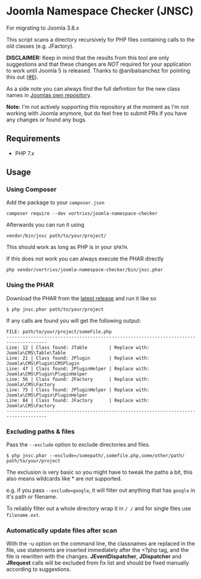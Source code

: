 # Joomla Namespace Checker (JNSC)
For migrating to Joomla 3.8.x

This script scans a directory recursively for PHP files containing calls to the old classes (e.g. JFactory).

**DISCLAIMER:** Keep in mind that the results from this tool are only suggestions and that these changes are *NOT* required for your application to work until Joomla 5 is released. Thanks to @anibalsanchez for pointing this out ([#6](/../../issues/6)).

As a side note you can always find the full definition for the new class names in [Joomlas own repository](https://github.com/joomla/joomla-cms/blob/staging/libraries/classmap.php).

**Note:** I'm not actively supporting this repository at the moment as I'm not working with Joomla anymore, but do feel free to submit PRs if you have any changes or found any bugs.

## Requirements
* PHP 7.x

## Usage

### Using Composer
Add the package to your `composer.json`

```
composer require --dev vortrixs/joomla-namespace-checker
```

Afterwards you can run it using
```
vendor/bin/jnsc path/to/your/project/
```
This should work as long as PHP is in your `$PATH`.


If this does not work you can always execute the PHAR directly
```
php vendor/vortrixs/joomla-namespace-checker/bin/jnsc.phar
```

### Using the PHAR
Download the PHAR from the [latest release](https://github.com/vortrixs/joomla-namespace-checker/releases) and run it like so
```
$ php jnsc.phar path/to/your/project
```

If any calls are found you will get the following output:
```
FILE: path/to/your/project/someFile.php
-------------------------------------------------------------------------------------
Line: 12 | Class found: JTable        | Replace with: Joomla\CMS\Table\Table
Line: 21 | Class found: JPlugin       | Replace with: Joomla\CMS\Plugin\CMSPlugin
Line: 47 | Class found: JPluginHelper | Replace with: Joomla\CMS\Plugin\PluginHelper
Line: 56 | Class found: JFactory      | Replace with: Joomla\CMS\Factory
Line: 75 | Class found: JPluginHelper | Replace with: Joomla\CMS\Plugin\PluginHelper
Line: 84 | Class found: JFactory      | Replace with: Joomla\CMS\Factory
-------------------------------------------------------------------------------------
```

### Excluding paths & files

Pass the `--exclude` option to exclude directories and files.

```
$ php jnsc.phar --exclude=/somepath/,somefile.php,some/other/path/ path/to/your/project
```

The exclusion is very basic so you might have to tweak the paths a bit, this also means wildcards like * are *not* supported.

e.g. if you pass `--exclude=google`, it will filter out anything that has `google` in it's path or filename.

To reliably filter out a whole directory wrap it in `/ /` and for single files use `filename.ext`.

### Automatically update files after scan

With the -u option on the command line, the classnames are replaced in the file, use statements are inserted immediately after the <?php tag, and the file is rewritten with the changes. **JEventDispatcher**, **JDispatcher** and **JRequest** calls will be excluded from fix list and should be fixed manually according to suggestions. 
